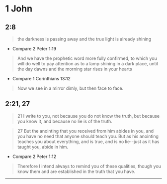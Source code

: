 # 1 John
## 2:8
> the darkness is passing away and the true light is already shining

- Compare 2 Peter 1:19
> And we have the prophetic word more fully confirmed, to which you will do well to pay attention as to a lamp shining in a dark place, until the day dawns and the morning star rises in your hearts

- Compare 1 Corinthians 13:12
> Now we see in a mirror dimly, but then face to face.

## 2:21, 27
>21 I write to you, not because you do not know the truth, but because you know it, and because no lie is of the truth.

>27 But the anointing that you received from him abides in you, and you have no need that anyone should teach you. But as his anointing teaches you about everything, and is true, and is no lie--just as it has taught you, abide in him.

- Compare 2 Peter 1:12
> Therefore I intend always to remind you of these qualities, though you know them and are established in the truth that you have.

___
<style type="text/css">
    ol { list-style-type: lower-alpha; }
</style>
